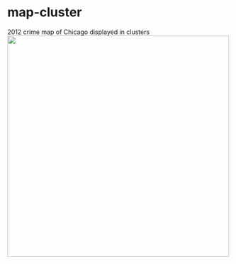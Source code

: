 # map-cluster
2012 crime map of Chicago displayed in clusters
<br>
<img src= "mapcluster.png" width='500'/>
